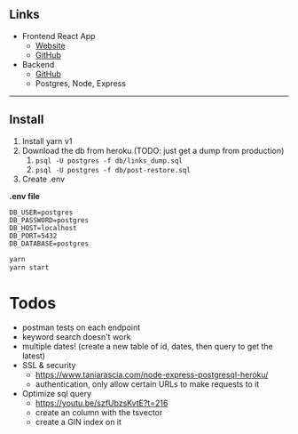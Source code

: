 ## Links

- Frontend React App
  - [Website](https://fullchee-values.netlify.com/)
  - [GitHub](https://github.com/Fullchee/values-client)
- Backend
  - [GitHub](https://github.com/Fullchee/reminders-backend)
  - Postgres, Node, Express

---

## Install

1. Install yarn v1
2. Download the db from heroku (TODO: just get a dump from production)
   1. `psql -U postgres -f db/links_dump.sql`
   2. `psql -U postgres -f db/post-restore.sql`
3. Create .env


**.env file**
```
DB_USER=postgres
DB_PASSWORD=postgres
DB_HOST=localhost
DB_PORT=5432
DB_DATABASE=postgres
```


```bash
yarn
yarn start
```

# Todos
- postman tests on each endpoint
- keyword search doesn't work
- multiple dates! (create a new table of id, dates, then query to get the latest)
- SSL & security
  - https://www.taniarascia.com/node-express-postgresql-heroku/
  - authentication, only allow certain URLs to make requests to it
- Optimize sql query
  - https://youtu.be/szfUbzsKvtE?t=216
  - create an column with the tsvector
  - create a GIN index on it


